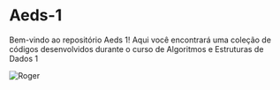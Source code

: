 # Aeds-1
Bem-vindo ao repositório Aeds 1! Aqui você encontrará uma coleção de códigos desenvolvidos durante o curso de Algoritmos e Estruturas de Dados 1

![Roger](https://github.com/user-attachments/assets/75f4d8c4-c0da-41dd-9671-352864b44d3a)


